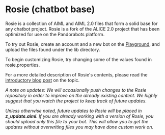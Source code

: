 Rosie (chatbot base)
====================

Rosie is a collection of AIML and AIML 2.0 files that form a solid base for any chatbot project. Rosie is a fork of the ALICE 2.0 project that has been optimized for use on the Pandorabots platform. 

To try out Rosie, create an account and a new bot on the [Playground](https://playground.pandorabots.com), and upload the files found under the lib directory. 

To begin customizing Rosie, try changing some of the values found in rosie.properties.

For a more detailed description of Rosie's contents, please read the [introductory blog post](http://blog.pandorabots.com/2014/09/rosie-brand-new-base-content.html) on the topic.

*A note on updates: We will occasionally push changes to the Rosie repository in order to improve on the already existing content. We highly suggest that you watch the project to keep track of future updates.*

*Unless otherwise noted, future updates to Rosie will be placed in **z_update.aiml**. If you are already working with a version of Rosie, you should upload only this file to your bot. This will allow you to get the updates without overwriting files you may have done custom work on.*


